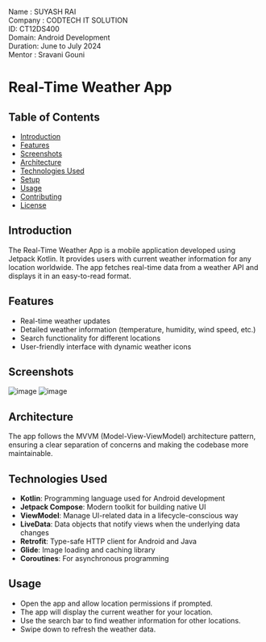  Name : SUYASH RAI <br>
 Company : CODTECH IT SOLUTION <br>
 ID: CT12DS400 <br>
 Domain: Android Development <br>
 Duration: June to July 2024 <br>
 Mentor : Sravani Gouni <br>


# Real-Time Weather App

## Table of Contents

- [Introduction](#introduction)
- [Features](#features)
- [Screenshots](#screenshots)
- [Architecture](#architecture)
- [Technologies Used](#technologies-used)
- [Setup](#setup)
- [Usage](#usage)
- [Contributing](#contributing)
- [License](#license)

## Introduction

The Real-Time Weather App is a mobile application developed using Jetpack Kotlin. It provides users with current weather information for any location worldwide. The app fetches real-time data from a weather API and displays it in an easy-to-read format.

## Features

- Real-time weather updates
- Detailed weather information (temperature, humidity, wind speed, etc.)
- Search functionality for different locations
- User-friendly interface with dynamic weather icons


## Screenshots


![image](https://github.com/user-attachments/assets/9dc20857-8aae-46cd-92ae-69170834665e) ![image](https://github.com/user-attachments/assets/0d14b68e-73e7-47ac-a170-1edfcff43081)



## Architecture

The app follows the MVVM (Model-View-ViewModel) architecture pattern, ensuring a clear separation of concerns and making the codebase more maintainable.

## Technologies Used

- **Kotlin**: Programming language used for Android development
- **Jetpack Compose**: Modern toolkit for building native UI
- **ViewModel**: Manage UI-related data in a lifecycle-conscious way
- **LiveData**: Data objects that notify views when the underlying data changes
- **Retrofit**: Type-safe HTTP client for Android and Java
- **Glide**: Image loading and caching library
- **Coroutines**: For asynchronous programming


## Usage

- Open the app and allow location permissions if prompted.
- The app will display the current weather for your location.
- Use the search bar to find weather information for other locations.
- Swipe down to refresh the weather data.

